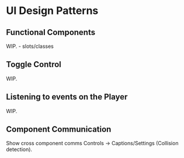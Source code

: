 # UI Design Patterns

## Functional Components

WIP. - slots/classes

## Toggle Control

WIP.

## Listening to events on the Player

WIP.

## Component Communication

Show cross component comms Controls → Captions/Settings (Collision detection).